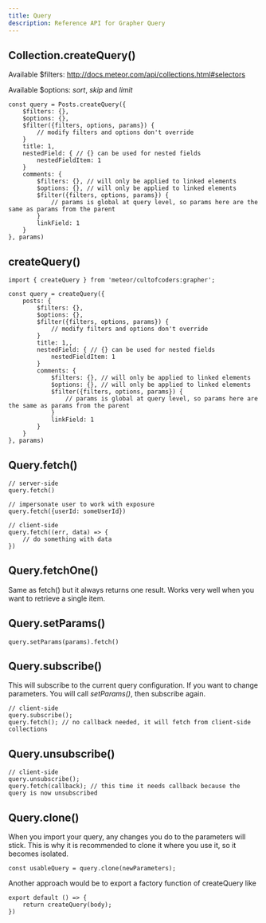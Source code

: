 ```yaml
---
title: Query
description: Reference API for Grapher Query
---
```


## Collection.createQuery()


Available $filters: http://docs.meteor.com/api/collections.html#selectors

Available $options: *sort*, *skip* and *limit* 

```
const query = Posts.createQuery({
    $filters: {},
    $options: {},
    $filter({filters, options, params}) {
        // modify filters and options don't override
    }
    title: 1,
    nestedField: { // {} can be used for nested fields
        nestedFieldItem: 1
    }
    comments: {
        $filters: {}, // will only be applied to linked elements
        $options: {}, // will only be applied to linked elements
        $filter({filters, options, params}) {
            // params is global at query level, so params here are the same as params from the parent
        }
        linkField: 1
    }
}, params)
```

## createQuery()

```
import { createQuery } from 'meteor/cultofcoders:grapher';

const query = createQuery({
    posts: {
        $filters: {},
        $options: {},
        $filter({filters, options, params}) {
            // modify filters and options don't override
        }
        title: 1,,
        nestedField: { // {} can be used for nested fields
            nestedFieldItem: 1
        }
        comments: {
            $filters: {}, // will only be applied to linked elements
            $options: {}, // will only be applied to linked elements
            $filter({filters, options, params}) {
                // params is global at query level, so params here are the same as params from the parent
            }
            linkField: 1
        }
    }
}, params)
```

## Query.fetch()
```
// server-side
query.fetch() 

// impersonate user to work with exposure
query.fetch({userId: someUserId})
```

```
// client-side
query.fetch((err, data) => {
    // do something with data
})
```

## Query.fetchOne()

Same as fetch() but it always returns one result. Works very well when you want to retrieve a single item.

## Query.setParams()

```
query.setParams(params).fetch()
```

## Query.subscribe()

This will subscribe to the current query configuration. If you want to change parameters. You will call *setParams()*, then subscribe again. 

```
// client-side
query.subscribe();
query.fetch(); // no callback needed, it will fetch from client-side collections
```

## Query.unsubscribe()

```
// client-side
query.unsubscribe();
query.fetch(callback); // this time it needs callback because the query is now unsubscribed
```

## Query.clone()

When you import your query, any changes you do to the parameters will stick. This is why it is recommended to clone it where you use it,
so it becomes isolated.

```
const usableQuery = query.clone(newParameters);
```

Another approach would be to export a factory function of createQuery like

```
export default () => {
    return createQuery(body);
})
```